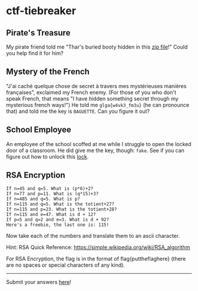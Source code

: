 # ctf-tiebreaker

## Pirate's Treasure

My pirate friend told me "Thar's buried booty hidden in this [zip file](treasure.zip)!" Could you help find it for him?

## Mystery of the French

"J'ai caché quelque chose de secret à travers mes mystérieuses manières françaises", exclaimed my French enemy. (For those of you who don't speak French, that means "I have hidden something secret through my mysterious french ways!") He told me `glga{w4vk3_fm3u}` (he can pronounce that) and told me the key is `BAGUETTE`. Can you figure it out?

## School Employee

An employee of the school scoffed at me while I struggle to open the locked door of a classroom. He did give me the key, though: `fake`. See if you can figure out how to unlock this [lock](flag_but_confusing.txt).

## RSA Encryption
    
    If n=45 and q=5. What is (p*6)+2?
    If n=77 and p=11. What is (q*15)+3?
    If n=485 and q=5. What is p?
    If n=115 and q=5. What is the totient+27?
    If n=115 and p=23. What is the totient+28?
    If n=115 and e=47. What is d + 12?
    If p=5 and q=2 and e=3. What is d + 92?
    Here's a freebie, the last one is: 115!


Now take each of the numbers and translate them to an ascii character.

Hint: RSA Quick Reference: https://simple.wikipedia.org/wiki/RSA_algorithm
<!-- Hint: Search up ascii -->

For RSA Encryption, the flag is in the format of flag{puttheflaghere} (there are no spaces or special characters of any kind).


***

Submit your answers [here](https://docs.google.com/forms/d/13YoVK22rfD45LktvyEWLBso0txFNyUdStri4OuXPQ7I)!
